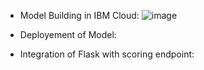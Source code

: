 * Model Building in IBM Cloud: 
![image](https://user-images.githubusercontent.com/64303145/202854246-b07055f9-a2ac-4476-948b-3a3b8f40a076.png)

* Deployement of Model:


* Integration of Flask with scoring endpoint:
